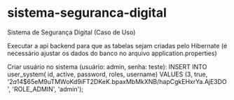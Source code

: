 # sistema-seguranca-digital
Sistema de Segurança Digital (Caso de Uso)

Executar a api backend para que as tabelas sejam criadas pelo Hibernate (é necessário ajustar os dados do banco no arquivo application.properties)

Criar usuário no sistema (usuário: admin, senha: teste):
INSERT INTO user_system(
id, active, password, roles, username)
VALUES (3, true, '$2a$14$65eM9uTMWoKd9iFT2DKeK.bpaxMbMkXNB/hapCgkEHxrYa.AjE3DO', 'ROLE_ADMIN', 'admin');
